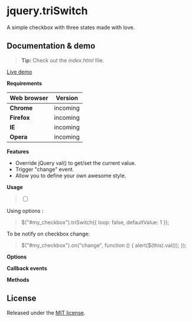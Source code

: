 # jquery.triSwitch

A simple checkbox with three states made with love.


## Documentation & demo

> **Tip:** Check out the *index.html* file.

[Live demo](http://acuisinier.com/Projects/jquery.triSwitch/Demo)



**Requirements**

Web browser | Version
-------- | ---
**Chrome** | incoming
**Firefox** | incoming
**IE** | incoming
**Opera** | incoming



**Features**
- Override jQuery val() to get/set the current value.
- Trigger "change" event.
- Allow you to define your own awesome style.


**Usage**

> <input type="checkbox" id="my_checkbox" />
> 
> <script>
>     $(function() {
> 
>         // Initialize the plugin
>         $("#my_checkbox").triSwitch();
> 
>     });
> </script>
	
Using options :
	
> $("#my_checkbox").triSwitch({ loop: false, defaultValue:  1 });
	
To be notify on checkbox change:
	
> $("#my_checkbox").on("change", function () {
>     alert($(this).val());
> });
	
	
	
**Options**




**Callback events**




**Methods**



## License

Released under the [MIT license](http://www.opensource.org/licenses/MIT).